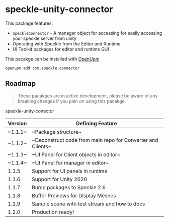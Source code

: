 # speckle-unity-connector

This package features:

- `SpeckleConnector` - A manager object for accessing for easily accessing your speckle server from unity
- Operating with Speckle from the Editor and Runtime
- UI Toolkit packages for editor and runtime GUI

This pacakge can be installed with [OpenUpm](https://github.com/openupm/openupm-cli#installation)

`openupm add com.speckle.connector`

## Roadmap

> These pacakges are in active development, please be aware of any breaking changes if you plan on using this pacakge.

speckle-unity-conector

| Version | Defining Feature|
| ------- | -------------------------------------------------------------------------------- |
| ~1.1.1~ | ~Package structure~|
| ~1.1.2~ | ~Deconstruct code from main repo for Converter and Clients~|
| ~1.1.3~ | ~UI Panel for Client objects in editor~|
| ~1.1.4~ | ~UI Panel for manager in editor~|
| 1.1.5 | Support for UI panels in runtime |
| 1.1.6 | Support for Unity 2020 |
| 1.1.7 | Bump packages to Speckle 2.6 |
| 1.1.8 | Buffer Previews for Display Meshes |
| 1.1.9 | Sample scene with test stream and how to docs  |
| 1.2.0 | Production ready! |


